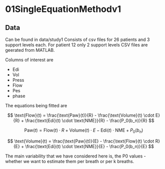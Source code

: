 # 01SingleEquationMethodv1

## Data
Can be found in data/study1
Consists of csv files for 26 patients and 3 support levels each.
For patient 12 only 2 support levels
CSV files are geerated from MATLAB.

Columns of interest are
- Edi
- Vol
- Press
- Flow
- Pes
- phase

The equations being fitted are

$$
\text{Flow}(t) = \frac{\text{Paw}(t)}{R} - \frac{\text{Volume}(t) \cdot E}{R} + \frac{\text{Edi}(t) \cdot \text{NME}}{R} - \frac{P_0(b_n)}{R}
$$


$$
\text{Paw}(t) = \text{Flow}(t) \cdot R + \text{Volume}(t) \cdot E - \text{Edi}(t) \cdot \text{NME} + P_0(b_n)
$$


$$
\text{Volume}(t) = \frac{\text{Paw}(t)}{E} - \frac{\text{Flow}(t) \cdot R}{E} + \frac{\text{Edi}(t) \cdot \text{NME}}{E} - \frac{P_0(b_n)}{E}
$$


The main variability that we have considered here is, the P0 values - whether we want to estimate them per breath or per k breaths.
